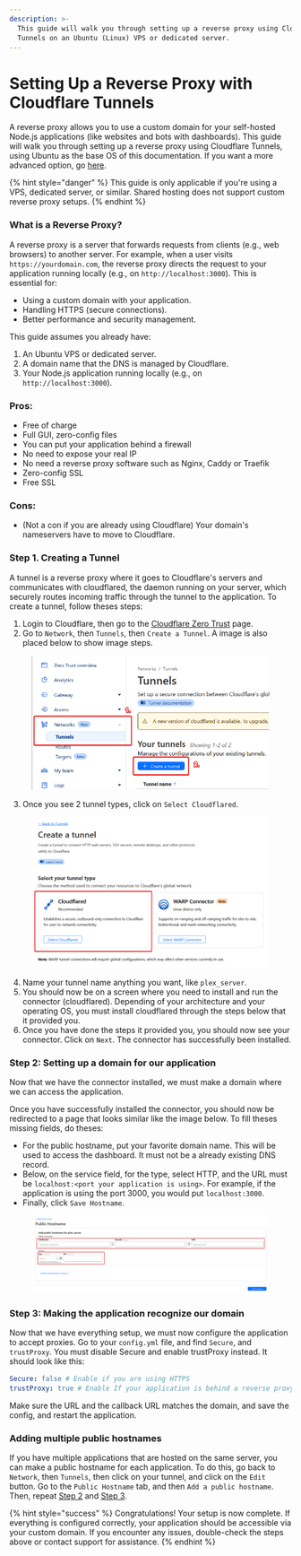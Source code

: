 ```yaml
---
description: >-
  This guide will walk you through setting up a reverse proxy using Cloudflare
  Tunnels on an Ubuntu (Linux) VPS or dedicated server.
---
```


# Setting Up a Reverse Proxy with Cloudflare Tunnels

A reverse proxy allows you to use a custom domain for your self-hosted Node.js applications (like websites and bots with dashboards). This guide will walk you through setting up a reverse proxy using Cloudflare Tunnels, using Ubuntu as the base OS of this documentation. If you want a more advanced option, go [here](setting-up-a-reverse-proxy-with-cloudflare-tunnels.md).

{% hint style="danger" %}
This guide is only applicable if you're using a VPS, dedicated server, or similar. Shared hosting does not support custom reverse proxy setups.
{% endhint %}

### What is a Reverse Proxy?

A reverse proxy is a server that forwards requests from clients (e.g., web browsers) to another server. For example, when a user visits `https://yourdomain.com`, the reverse proxy directs the request to your application running locally (e.g., on `http://localhost:3000`). This is essential for:

* Using a custom domain with your application.
* Handling HTTPS (secure connections).
* Better performance and security management.

This guide assumes you already have:

1. An Ubuntu VPS or dedicated server.
2. A domain name that the DNS is managed by Cloudflare.
3. Your Node.js application running locally (e.g., on `http://localhost:3000`).

### Pros:

* Free of charge
* Full GUI, zero-config files
* You can put your application behind a firewall
* No need to expose your real IP
* No need a reverse proxy software such as Nginx, Caddy or Traefik
* Zero-config SSL
* Free SSL

### Cons:

* (Not a con if you are already using Cloudflare) Your domain's nameservers have to move to Cloudflare.

### Step 1. Creating a Tunnel

A tunnel is a reverse proxy where it goes to Cloudflare's servers and communicates with cloudflared, the daemon running on your server, which securely routes incoming traffic through the tunnel to the application. To create a tunnel, follow theses steps:

1. Login to Cloudflare, then go to the [Cloudflare Zero Trust](https://dash.teams.cloudflare.com/) page.
2. Go to `Network`, then `Tunnels`, then `Create a Tunnel`. A image is also placed below to show image steps.

<figure><img src="../.gitbook/assets/firefox_hC8sjqHYkv.png" alt=""><figcaption></figcaption></figure>

3. Once you see 2 tunnel types, click on `Select Cloudflared`.

<figure><img src="../.gitbook/assets/firefox_elCzZjrZCt.png" alt=""><figcaption></figcaption></figure>

4. Name your tunnel name anything you want, like `plex_server`.
5. You should now be on a screen where you need to install and run the connector (cloudflared). Depending of your architecture and your operating OS, you must install cloudflared through the steps below that it provided you.
6. Once you have done the steps it provided you, you should now see your connector. Click on `Next`. The connector has successfully been installed.

### Step 2: Setting up a domain for our application

Now that we have the connector installed, we must make a domain where we can access the application.

Once you have successfully installed the connector, you should now be redirected to a page that looks similar like the image below. To fill theses missing fields, do theses:

* For the public hostname, put your favorite domain name. This will be used to access the dashboard. It must not be a already existing DNS record.
* Below, on the service field, for the type, select HTTP, and the URL must be `localhost:<port your application is using>`. For example, if the application is using the port 3000, you would put `localhost:3000`.
* Finally, click `Save Hostname`.

<figure><img src="../.gitbook/assets/firefox_vKzJENoQD4.png" alt=""><figcaption></figcaption></figure>

### Step 3: Making the application recognize our domain

Now that we have everything setup, we must now configure the application to accept proxies. Go to your `config.yml` file, and find `Secure`, and `trustProxy`. You must disable Secure and enable trustProxy instead. It should look like this:

```yaml
Secure: false # Enable if you are using HTTPS
trustProxy: true # Enable If your application is behind a reverse proxy (like Cloudflare, Nginx, etc.)
```

Make sure the URL and the callback URL matches the domain, and save the config, and restart the application.

### Adding multiple public hostnames

If you have multiple applications that are hosted on the same server, you can make a public hostname for each application. To do this, go back to `Network`, then `Tunnels`, then click on your tunnel, and click on the `Edit` button. Go to the `Public Hostname` tab, and then `Add a public hostname`. Then, repeat [Step 2](setting-up-a-reverse-proxy-with-cloudflare-tunnels.md#step-2-setting-up-a-domain-for-our-application) and [Step 3](setting-up-a-reverse-proxy-with-cloudflare-tunnels.md#step-3-making-the-application-recognize-our-domain).

{% hint style="success" %}
Congratulations! Your setup is now complete. If everything is configured correctly, your application should be accessible via your custom domain. If you encounter any issues, double-check the steps above or contact support for assistance.
{% endhint %}
